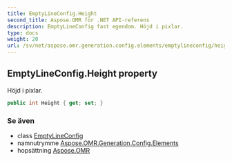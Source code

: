 ```yaml
---
title: EmptyLineConfig.Height
second_title: Aspose.OMR för .NET API-referens
description: EmptyLineConfig fast egendom. Höjd i pixlar.
type: docs
weight: 20
url: /sv/net/aspose.omr.generation.config.elements/emptylineconfig/height/
---
```

## EmptyLineConfig.Height property

Höjd i pixlar.

```csharp
public int Height { get; set; }
```

### Se även

* class [EmptyLineConfig](../)
* namnutrymme [Aspose.OMR.Generation.Config.Elements](../../emptylineconfig/)
* hopsättning [Aspose.OMR](../../../)


